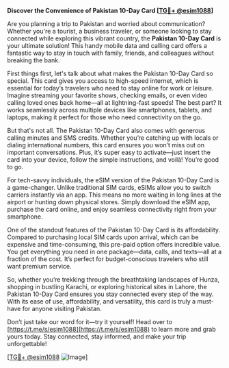 **Discover the Convenience of Pakistan 10-Day Card [[TG💪+ @esim1088](https://t.me/s/esim1088)]**

Are you planning a trip to Pakistan and worried about communication? Whether you're a tourist, a business traveler, or someone looking to stay connected while exploring this vibrant country, the **Pakistan 10-Day Card** is your ultimate solution! This handy mobile data and calling card offers a fantastic way to stay in touch with family, friends, and colleagues without breaking the bank.

First things first, let's talk about what makes the Pakistan 10-Day Card so special. This card gives you access to high-speed internet, which is essential for today’s travelers who need to stay online for work or leisure. Imagine streaming your favorite shows, checking emails, or even video calling loved ones back home—all at lightning-fast speeds! The best part? It works seamlessly across multiple devices like smartphones, tablets, and laptops, making it perfect for those who need connectivity on the go.

But that's not all. The Pakistan 10-Day Card also comes with generous calling minutes and SMS credits. Whether you’re catching up with locals or dialing international numbers, this card ensures you won’t miss out on important conversations. Plus, it’s super easy to activate—just insert the card into your device, follow the simple instructions, and voilà! You’re good to go.

For tech-savvy individuals, the eSIM version of the Pakistan 10-Day Card is a game-changer. Unlike traditional SIM cards, eSIMs allow you to switch carriers instantly via an app. This means no more waiting in long lines at the airport or hunting down physical stores. Simply download the eSIM app, purchase the card online, and enjoy seamless connectivity right from your smartphone.

One of the standout features of the Pakistan 10-Day Card is its affordability. Compared to purchasing local SIM cards upon arrival, which can be expensive and time-consuming, this pre-paid option offers incredible value. You get everything you need in one package—data, calls, and texts—all at a fraction of the cost. It’s perfect for budget-conscious travelers who still want premium service.

So, whether you’re trekking through the breathtaking landscapes of Hunza, shopping in bustling Karachi, or exploring historical sites in Lahore, the Pakistan 10-Day Card ensures you stay connected every step of the way. With its ease of use, affordability, and versatility, this card is truly a must-have for anyone visiting Pakistan.

Don’t just take our word for it—try it yourself! Head over to [https://t.me/s/esim1088](https://t.me/s/esim1088) to learn more and grab yours today. Stay connected, stay informed, and make your trip unforgettable!

[[TG💪+ @esim1088](https://t.me/s/esim1088) ![Image](https://i.postimg.cc/Y0z9fWf4/image.png)]